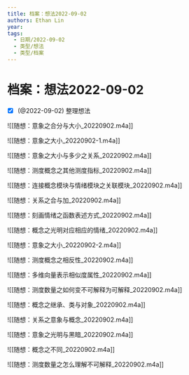 ```yaml
---
title: 档案：想法2022-09-02
authors: Ethan Lin
year:
tags:
  - 日期/2022-09-02 
  - 类型/想法 
  - 类型/档案 
---
```



# 档案：想法2022-09-02






- [x] (@2022-09-02) 整理想法


![[随想：意象之合分与大小_20220902.m4a]]

![[随想：意象之大小_20220902-1.m4a]]

![[随想：意象之大小与多少之关系_20220902.m4a]]

![[随想：测度概念之其他测度指标_20220902.m4a]]

![[随想：连接概念模块与情绪模块之关联模块_20220902.m4a]]

![[随想：关系之合与加_20220902.m4a]]

![[随想：刻画情绪之函数表述方式_20220902.m4a]]



![[随想：概念之光明对应相应的情绪_20220902.m4a]]

![[随想：意象之大小_20220902-2.m4a]]

![[随想：测度概念之相反性_20220902.m4a]]

![[随想：多维向量表示相似度属性_20220902.m4a]]



![[随想：测度数量之如何变不可解释为可解释_20220902.m4a]]

![[随想：概念之继承、类与对象_20220902.m4a]]

![[随想：关系之意象与概念_20220902.m4a]]

![[随想：意象之光明与黑暗_20220902.m4a]]

![[随想：概念之不同_20220902.m4a]]

![[随想：测度数量之怎么理解不可解释_20220902.m4a]]

